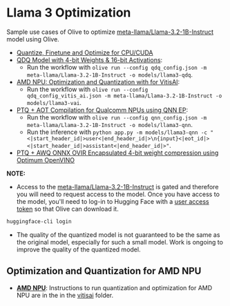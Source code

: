 # Llama 3 Optimization

Sample use cases of Olive to optimize [meta-llama/Llama-3.2-1B-Instruct](https://huggingface.co/meta-llama/Llama-3.2-1B-Instruct) model using Olive.

- [Quantize, Finetune and Optimize for CPU/CUDA](../getting_started/olive-awq-ft-llama.ipynb)
- [QDQ Model with 4-bit Weights & 16-bit Activations](../phi3_5/README.md):
  - Run the workflow with `olive run --config qdq_config.json -m meta-llama/Llama-3.2-1B-Instruct -o models/llama3-qdq`.
- [AMD NPU: Optimization and Quantization with for VitisAI](../phi3_5/README.md):
  - Run the workflow with `olive run --config qdq_config_vitis_ai.json -m meta-llama/Llama-3.2-1B-Instruct -o models/llama3-vai`.
- [PTQ + AOT Compilation for Qualcomm NPUs using QNN EP](../phi3_5/README.md):
  - Run the workflow with `olive run --config qnn_config.json -m meta-llama/Llama-3.2-1B-Instruct -o models/llama3-qnn`.
  - Run the inference with `python app.py -m models/llama3-qnn -c "<|start_header_id|>user<|end_header_id|>\n{input}<|eot_id|><|start_header_id|>assistant<|end_header_id|>"`.
- [PTQ + AWQ ONNX OVIR Encapsulated 4-bit weight compression using Optimum OpenVINO](./openvino/)

**NOTE:**

- Access to the [meta-llama/Llama-3.2-1B-Instruct](https://huggingface.co/meta-llama/Llama-3.2-1B-Instruct) is gated and therefore you will need to request access to the model. Once you have access to the model, you'll need to log-in to Hugging Face with a [user access token](https://huggingface.co/docs/hub/security-tokens) so that Olive can download it.

```bash
huggingface-cli login
```

- The quality of the quantized model is not guaranteed to be the same as the original model, especially for such a small model. Work is ongoing to improve the quality of the quantized model.

## **Optimization and Quantization for AMD NPU**

- [**AMD NPU**](./vitisai/): Instructions to run quantization and optimization for AMD NPU are in the in the [vitisai](./vitisai/) folder.
